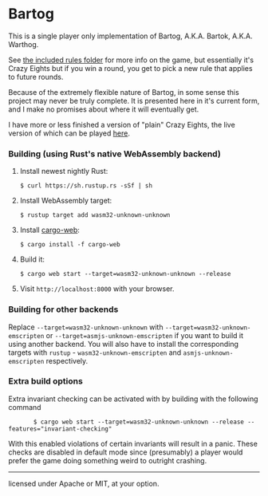 # Bartog

This is a single player only implementation of Bartog, A.K.A. Bartok, A.K.A. Warthog.

See [the included rules folder](./design/rules/README.md) for more info on the game, but essentially it's Crazy Eights but if you win a round, you get to pick a new rule that applies to future rounds.

Because of the extremely flexible nature of Bartog, in some sense this project may never be truly complete. It is presented here in it's current form, and I make no promises about where it will eventually get.

I have more or less finished a version of "plain" Crazy Eights, the live version of which can be played [here](https://ryan1729.github.io/bartog/crazy-eights/).

### Building (using Rust's native WebAssembly backend)

1. Install newest nightly Rust:

       $ curl https://sh.rustup.rs -sSf | sh

2. Install WebAssembly target:

       $ rustup target add wasm32-unknown-unknown

3. Install [cargo-web]:

       $ cargo install -f cargo-web

4. Build it:

       $ cargo web start --target=wasm32-unknown-unknown --release

5. Visit `http://localhost:8000` with your browser.

[cargo-web]: https://github.com/koute/cargo-web

### Building for other backends

Replace `--target=wasm32-unknown-unknown` with `--target=wasm32-unknown-emscripten` or `--target=asmjs-unknown-emscripten`
if you want to build it using another backend. You will also have to install the
corresponding targets with `rustup` - `wasm32-unknown-emscripten` and `asmjs-unknown-emscripten`
respectively.

### Extra build options

Extra invariant checking can be activated with by building with the following command

```
       $ cargo web start --target=wasm32-unknown-unknown --release --features="invariant-checking"
```

With this enabled violations of certain invariants will result in a panic. These checks are disabled in default mode since (presumably) a player would prefer the game doing something weird to outright crashing.
___

licensed under Apache or MIT, at your option.
